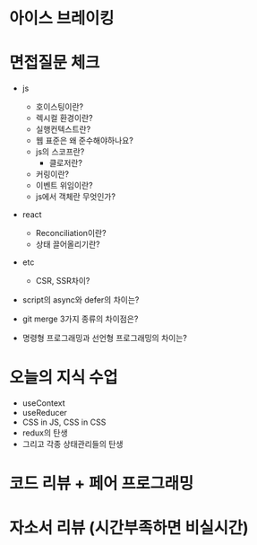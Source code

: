 # 아이스 브레이킹

# 면접질문 체크

- js

  - 호이스팅이란?
  - 렉시컬 환경이란?
  - 실행컨텍스트란?
  - 웹 표준은 왜 준수해야하나요?
  - js의 스코프란?
    - 클로저란?
  - 커링이란?
  - 이벤트 위임이란?
  - js에서 객체란 무엇인가?

- react

  - Reconciliation이란?
  - 상태 끌어올리기란?

- etc
  - CSR, SSR차이?
- script의 async와 defer의 차이는?
- git merge 3가지 종류의 차이점은?
- 명령형 프로그래밍과 선언형 프로그래밍의 차이는?

# 오늘의 지식 수업

- useContext
- useReducer
- CSS in JS, CSS in CSS
- redux의 탄생
- 그리고 각종 상태관리들의 탄생

# 코드 리뷰 + 페어 프로그래밍

# 자소서 리뷰 (시간부족하면 비실시간)
